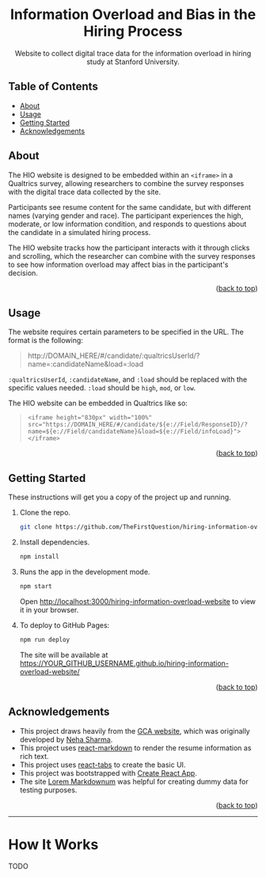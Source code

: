 <div id="top"></div>

<!--
# Steven G. Opferman | steven.g.opferman@gmail.com
# My personal template for README.md files, because I'm lazy :P
# Adapted from:
#   https://github.com/othneildrew/Best-README-Template/
#   https://github.com/kylelobo/The-Documentation-Compendium/
-->

<h1 align="center">Information Overload and Bias in the Hiring Process</h1>

<p align="center">
 Website to collect digital trace data for the information overload in hiring study at Stanford University.
<br>
</p>

## Table of Contents

- [About](#about)
- [Usage](#usage)
- [Getting Started](#getting_started)
- [Acknowledgements](#acknowledgements)

## About <a name="about"></a>

The HIO website is designed to be embedded within an `<iframe>` in a Qualtrics survey, allowing researchers to combine the survey responses with the digital trace data collected by the site.

Participants see resume content for the same candidate, but with different names (varying gender and race). The participant experiences the high, moderate, or low information condition, and responds to questions about the candidate in a simulated hiring process.

The HIO website tracks how the participant interacts with it through clicks and scrolling, which the researcher can combine with the survey responses to see how information overload may affect bias in the participant's decision.

<p align="right">(<a href="#top">back to top</a>)</p>

## Usage <a name="usage"></a>

The website requires certain parameters to be specified in the URL. The format is the following:

> http://DOMAIN_HERE/#/candidate/:qualtricsUserId/?name=:candidateName&load=:load

`:qualtricsUserId`, `:candidateName`, and `:load` should be replaced with the specific values needed. `:load` should be `high`, `mod`, or `low`.

The HIO website can be embedded in Qualtrics like so:

> `<iframe height="830px" width="100%" src="https://DOMAIN_HERE/#/candidate/${e://Field/ResponseID}/?name=${e://Field/candidateName}&load=${e://Field/infoLoad}"></iframe>`

<p align="right">(<a href="#top">back to top</a>)</p>

## Getting Started <a name="getting_started"></a>

These instructions will get you a copy of the project up and running.

1. Clone the repo.

   ```sh
   git clone https://github.com/TheFirstQuestion/hiring-information-overload-website.git
   ```

2. Install dependencies.

   ```sh
   npm install
   ```

3. Runs the app in the development mode.

   ```sh
   npm start
   ```

   Open [http://localhost:3000/hiring-information-overload-website](http://localhost:3000/hiring-information-overload-website) to view it in your browser.

4. To deploy to GitHub Pages:

   ```sh
   npm run deploy
   ```

   The site will be available at https://YOUR_GITHUB_USERNAME.github.io/hiring-information-overload-website/

<p align="right">(<a href="#top">back to top</a>)</p>

## Acknowledgements <a name="acknowledgements"></a>

- This project draws heavily from the [GCA website](https://github.com/TheFirstQuestion/GCA-website), which was originally developed by [Neha Sharma](https://github.com/sharman99).
- This project uses [react-markdown](https://www.npmjs.com/package/react-markdown) to render the resume information as rich text.
- This project uses [react-tabs](https://www.npmjs.com/package/react-tabs) to create the basic UI.
- This project was bootstrapped with [Create React App](https://github.com/facebook/create-react-app).
- The site [Lorem Markdownum](https://jaspervdj.be/lorem-markdownum/) was helpful for creating dummy data for testing purposes.

<p align="right">(<a href="#top">back to top</a>)</p>

---

# How It Works

TODO
